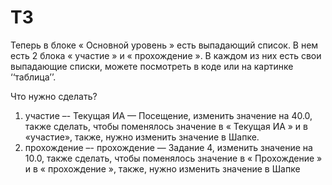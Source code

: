 # ТЗ

Теперь в блоке « Основной уровень » есть выпадающий список. В нем есть 2 блока « участие » и « прохождение ». В каждом из них есть свои выпадающие списки, можете посмотреть в коде или на картинке ‘‘таблица’’.

Что нужно сделать?
1)	участие –- Текущая ИА — Посещение, изменить значение на 40.0, также сделать, чтобы поменялось значение в « Текущая ИА » и в «участие», также, нужно изменить значение в Шапке.
2)	прохождение –- прохождение — Задание 4, изменить значение на 10.0, также сделать, чтобы поменялось значение в « Прохождение » и в « прохождение », также, нужно изменить значение в Шапке
